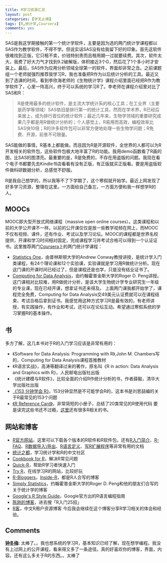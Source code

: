 ```yaml
---
title: R学习资源汇总
layout: post
categories: [学无止境]
tags: [R,统计学,Coursera]
comments: yes
---
```


SAS是我这学期接触的第一个统计学软件，主要是因为选的两门统计学课程都以SAS作为教学软件，不得不学。但说实话SAS没有给我留下好的印象。首先这软件很难找到正版，它只租不卖，价钱特别贵而且租用期一过就要续费。其次，软件太大，我费了好大力气才找到9.2破解版，体积接近3个G，然后花了1个多小时才安装上。最后，SAS作为应用分析领域全球第一的软件，界面却非常之丑。之前课题组一个老师就强烈推荐我学习R，我也准备把R作为以后统计分析的工具。最近又到了选课的时间，看到李欣海老师的《生物统计学》课程介绍里面已经把R作为教学软件了，心里一阵高兴，终于可以系统的学习R了。李老师在课程介绍里对比了SAS和R： 

> R是使用最多的统计软件，是主流大学统计系的核心工具；在工业界（主要是药学等领域）SAS依旧是排行第一的统计工具，然而在学术界，R已经后来居上，成为排行首位的统计软件；最近几年来，生物学领域的重要研究成果几乎都是用R做统计分析的；个人感觉上，R易用而高效，编程效率比SAS快10倍；R的许多软件包可以非常方便地处理一些生物学问题；R免费、开源，前景不可限量。

SAS能做的事情，R基本上都能做。而且因为R是开源软件，全世界的人都可以为R开发相关的软件包，这些软件包极大地丰富了R的功能。我用demo函数看了R画的图，比SAS的图漂亮。最重要的是，R是免费的，不存在用盗版的问题。我现在看个电子书都要先去Kindle书店看看有没有正版，有正版就买正版看。要是用盗版软件做科研数据分析，总感觉不舒服。 

R是我自己想学的，所以我等不了下学期了，这个寒假就开始学。最近上网发现了好多学习资源，整理在这里。一方面给自己备忘，一方面方便和我一样想学R的人。 

## MOOCs

MOOC即大型开放式网络课程（massive open online courses）。这类课程和以前的大学公开课不一样。以前的公开课仅仅是放一些教学视频在网上，而MOOC不仅有视频、课件，还有作业、考试以及学习论坛。MOOC的课程都是世界名校提供，开课和学习时间相对固定，完成课程学习并考试合格可以得到一个认证证书。这里推荐两门[Coursera](https://www.coursera.org/)上的两门统计学课程： 

  * [Statistics One](https://www.coursera.org/course/stats1)，由普林斯顿大学的Andrew Conway教授讲授，是统计学入门类课程，有24个理论课和12个实验课，实验课就是学习用R做统计分析。现在这门课的开课时间已经过了，但是课程还是也学，只是没有结业证书了。
  * [Computing for Data Analysis](https://www.coursera.org/course/compdata)，由约翰霍普金斯大学的Roger D. Peng讲授。这门课相对比较难，用R做统计分析，是该大学生物统计学专业研究生一年级的专业课，现在已经开课，想拿证书还来得及。
上面两门课我都开始学了，课程完全免费，Computing for Data Analysis交49美元认证费就可以在课程结束、考试合格后拿到证书。我感觉用这种方式学习R是最有效的，有老师讲授，有实践操作，有作业和考试，还可以在论坛互动。希望通过寒假系统的学习掌握R的基本操作。 

## 书

多方了解，这几本书对于R的入门学习应该是非常有用的： 

  * 《Software for Data Analysis: Programming with R》,John M. Chambers写的，Computing for Data Analysis课程首推教材
  * 《R语言实战》，高涛等翻译过来的著作，原名叫《R in action: Data Analysis and Graphics with R》，人民邮电出版社出版
  * 《统计建模与R软件》，比较全面的介绍R作统计分析的书，作者薛毅，清华大学出版社出版
  * [《153 分钟学会 R》](http://cran.r-project.org/doc/contrib/Liu-FAQ.pdf)，153分钟显然是不可能学会R的，这本书是刘思喆编的关于R最常见的153个问题
  * [《R Reference Card》](http://cran.r-project.org/doc/contrib/Short-refcard.pdf)，非常简短的小册子，总结了20类常见的R使用代码
要是读完这些书还不过瘾，[这里](http://www.r-project.org/doc/bib/R-books.html)还有很多R相关的书。 

## 网站和博客

  * [R官方网站](http://www.r-project.org/)，这里可以下载各个版本的R软件和R软件包，还有[R入门简介](http://cran.r-project.org/doc/manuals/R-intro.html)、[R-FAQ](http://cran.r-project.org/doc/manuals/R-FAQ.html)、[R数据导入\导出](http://cran.r-project.org/doc/manuals/R-data.html)、[R语言定义](http://cran.r-project.org/doc/manuals/R-lang.html)、[写R扩展程序](http://cran.r-project.org/doc/manuals/R-exts.html)等非常有用的文档
  * [统计之都](http://cos.name/)，学习统计学和R的中文社区
  * [Cookbook for R](http://www.cookbook-r.com/)，解决R常见问题
  * [Quick-R](http://www.statmethods.net/)，帮助R学习者快速入门
  * [Try R](http://tryr.codeschool.com/)，在线学习R的网站，比较好玩
  * [R-Bloggers](http://www.r-bloggers.com/)，[Inside-R](http://www.inside-r.org/blogs)，都是R人合写的博客
  * [Simply Statistics](http://simplystatistics.org/)，约翰霍普金斯大学的Roger D. Peng和他的朋友们合写的关于统计学的博客
  * [Google's R Style Guide](http://google-styleguide.googlecode.com/svn/trunk/Rguide.xml)，Google官方出的R语言编程指南
  * [陈刚的博客](http://gossipcoder.com/)，进去搜「R入门25招」
  * [R客](http://r-ke.info/)，中文R用户资源博客
今后我会继续在这个博客分享R学习相关的体会和经验。

## Comments

**[钟冬梅](#43505 "2015-10-12 16:12:07"):** 太棒了。。我也想系统的学习R，基本知识已经了解，现在想学编程。我没有上过网上的公开课程，看来得又多了一条途径。真的好喜欢你的博客，界面，内容。还有这么多关于R的东西。。太棒了

